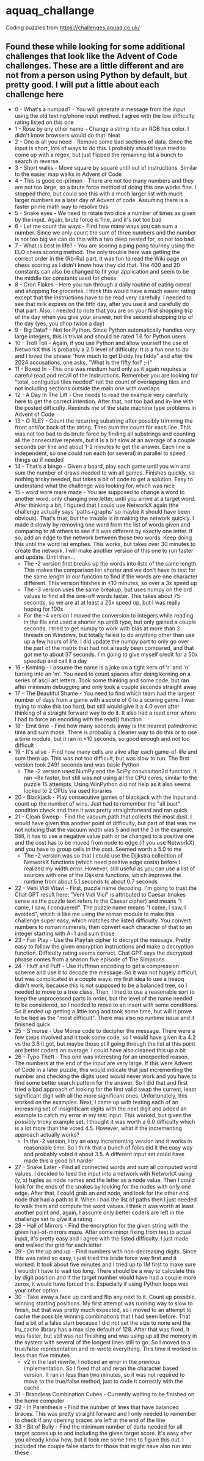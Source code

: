 # aquaq_challange
Coding puzzles from https://challenges.aquaq.co.uk/

## Found these while looking for some additional challenges that look like the Advent of Code challenges. These are a little different and are not from a person using Python by default, but pretty good. I will put a little about each challenge here

* 0 - What's a numpad? - You will generate a message from the input using the old texting/phone input method. I agree with the low difficulty rating listed on this one
* 1 - Rose by any other name - Change a string into an RGB hex color. I didn't know browsers would do that. Neat
* 2 - One is all you need - Remove some bad sections of data. Since the input is short, lots of ways to do this. I probably should have tried to come up with a regex, but just flipped the remaining list a bunch to search in reverse.
* 3 - Short walks - Move square by square until out of instructions. Similar to the easier map walks in Advent of Code
* 4 - This is good co-primen - There are not too many numbers and they are not too large, so a brute force method of doing this one works fine. I stopped there, but could see this with a much larger list with much larger numbers as a later day of Advent of code. Assuming there is a faster prime math way to resolve this
* 5 - Snake eyes - We need to rotate two dice a number of times as given by the input. Again, brute force is fine, and it's not too bad
* 6 - Let me count the ways - Find how many ways you can sum a number. Since we only count the sum of three numbers and the number is not too big we can do this with a two deep nested for, so not too bad.
* 7 - What is best in life? - You are scoring a ping pong tourney using the ELO chess scoring method. The only trouble here was getting the correct order in the (Rb-Ra) part. It was fun to read the Wiki page on chess scoring as I didn't know how they did that. The 400 and 20 constants can also be changed to fit your application and seem to be the middle tier constants used for chess
* 8 - Cron Flakes - Here you run through a daily routine of eating cereal and shopping for groceries. I think this would have a much easier rating except that the instructions have to be read very carefully. I needed to see that milk expires on the fifth day, after you use it and carefully do that part. Also, I needed to note that you are on your first shopping trip of the day when you give your answer, not the second shopping trip of the day (yes, you shop twice a day)
* 9 - Big Data? - Not for Python. Since Python automatically handles very large integers, this is trivial and should be rated 1.6 for Python users
* 10 - Troll Toll - Again, if you use Python and allow yourself the use of NetworkX this is probably a 2.5 level of difficulty. It is a fun one to do and I loved the phrase "how much to get Diddy his fiddy" and after the 2024 accusations, one asks, "What is the fifty for? ;-)"
* 11 - Boxed In - This one was medium hard only as it again requires a careful read and recall of the instructions. Remember you are looking for "total, contiguous tiles needed" not the count of overlapping tiles and not including sections outside the main one with overlaps
* 12 - A Day In The Lift - One needs to read the example very carefully here to get the correct intention. After that, not too bad and in-line with the posted difficulty. Reminds me of the state machine type problems in Advent of Code
* 13 - O RLE? - Count the recurring substring after possibly trimming the front and/or back of the string. Then sum the count for each line. This was not too bad to do brute force by finding all substrings and counting all the consecutive repeats, but it is a bit slow at an average of a couple seconds per line and about 1-2 minutes to get the answer. Each line is independent, so one could run each (or several) in parallel to speed things up if needed
* 14 - That's a bingo - Given a board, play each game until you win and sum the number of draws needed to win all games. Finishes quickly, so nothing tricky needed, but takes a bit of code to get a solution. Easy to understand what the challenge was looking for, which was nice
* 15 - word wore mare maze - You are supposed to change a word to another word, only changing one letter, until you arrive at a target word. After thinking a bit, I figured that I could use NetworkX again (the challenge actually says 'paths+graphs' so maybe it should have been obvious). That's true, but the trouble is in making the network quickly. I made it slowly by removing one word from the list of words given and comparing to all others to see if it was different by exactly one letter. If so, add an edge to the network between those two words. Keep doing this until the word list empties. This works, but takes over 30 minutes to create the network. I will make another version of this one to run faster and update. Until then...
  - The -2 version first breaks up the words into lists of the same length. This makes the comparison list shorter and we don't have to test for the same length in our function to find if the words are one character different. This version finishes in <10 minutes, so over a 3x speed up
  - The -3 version uses the same breakup, but uses numpy on the ord values to find all the one-off words faster. This takes about 75 seconds, so we are at at least a 25x speed up, but I was really hoping for 100x
  - For the -4 version I moved the conversion to integers while reading in the file and used a shorter np.uint8 type, but only gained a couple seconds. I tried to get numpy to work with blas at more than 2 threads on Windows, but totally failed to do anything other than use up a few hours of life. I did update the numpy part to only go over the part of the matrix that had not already been compared, and that got me to about 37 seconds. I'm going to give myself credit for a 50x speedup and call it a day
* 16 - Keming - I assume the name is a joke on a tight kern of 'r' and 'n' turning into an 'm'. You need to count spaces after doing kerning on a series of ascii art letters. Took some thinking and some code, but ran after minimum debugging and only took a couple seconds straight away
* 17 - The Beautiful Shame - You need to find which team had the largest number of days from a game with a score of 0 to a scoring game. I was trying to make this too hard, but still would give it a 4.0 even after thinking of a straight forward way to do it. It also had a read error where I had to force an encoding with the read() function
* 18 - Emit time - Find how many seconds away is the nearest palindromic time and sum those. There is probably a cleaner way to do this or to use a time module, but it ran in <10 seconds, so good enough and not too difficult
* 19 - It's alive - Find how many cells are alive after each game-of-life and sum them up. This was not too difficult, but was slow to run. The first version took 2491 seconds and was basic Python
  - The -2 version used NumPy and the SciPy convolution2d function. It ran ~8x faster, but still was not using all the CPU cores, similar to the puzzle 15 attempts. Using WinPython did not help as it also seems locked to 2 CPUs via used libraries
* 20 - Blackjack - Play consecutive games of blackjack with the input and count up the number of wins. Just had to remember the "all bust" condition check and then it was pretty straightforward and ran quick
* 21 - Clean Sweep - Find the vacuum path that collects the most dust. I would have given this another point of difficulty, but part of that was me not noticing that the vacuum width was 5 and not the 3 in the example. Still, it has to use a negative value path or be changed to a positive one and the cost has to be moved from node to edge (if you use NetworkX) and you have to group cells in the cost. Seemed worth a 5.0 to me
  - The -2 version was so that I could use the Dijkstra collection of NetworkX functions (which need positive edge costs) before I realized my width error. However, still useful as you can use a list of sources with one of the Dijkstra functions, which improves the runtime from about 5.1 seconds to about 0.7 seconds
* 22 - Veni Vidi Vitavi - First, puzzle name decoding. I'm going to trust the Chat GPT result here; "Veni Vidi Vici" is attributed to Caesar (makes sense as the puzzle text refers to the Caesar cipher) and means "I came, I saw, I conquered". The puzzle name means "I came, I saw, I avoided", which is like me using the roman module to make this challenge super easy, which matches the listed difficulty. You convert numbers to roman numerals, then convert each character of that to an integer starting with A=1 and sum those
* 23 - Fair Play - Use the Playfair cipher to decrypt the message. Pretty easy to follow the given encryption instructions and make a decryption function. Difficulty rating seems correct. Chat GPT says the decrypted phrase comes from a season five episode of The Simpsons
* 24 - Huff and Puff - Use Huffman encoding to get a compression scheme and use it to decode the message. So it was not hugely difficult, but was complicated in a couple ways: my first idea to use a heapq didn't work, because this is not supposed to be a balanced tree, so I needed to move to a tree class. Then, I tried to use a reasonable sort to keep the unprocessed parts in order, but the level of the name needed to be considered, so I needed to move to an insert with some conditions. So it ended up getting a little long and took some time, but will it prove to be tied as the "most difficult". There was also no runtime issue and it finished quick
* 25 - S'morse - Use Morse code to decipher the message. There were a few steps involved and it took some code, so I would have given it a 4.2 vs the 3.6 it got, but maybe those still going through the list at this point are better coders on average. I could have also cleaned this up a bit
* 26 - Typo Theft - This one was interesting for an unexpected reason. The numbers at the end of the input are very large. If this were Advent of Code in a later puzzle, this would indicate that just incrementing the number and checking the digits used would never work and you have to find some better search pattern for the answer. So I did that and first tried a bad approach of looking for the first valid swap the current, least significant digit with all the more significant ones. Unfortunately, this worked on the examples. Next, I came up with testing each of an increasing set of insignificant digits with the next digit and added an example to catch my error in my test input. This worked, but given the possibly tricky example set, I thought it was worth a 6.0 difficulty which is a lot more than the voted 4.5. However, what if the incrementing approach actually works?
  - In the -2 version, I try an easy incrementing version and it works in reasonable time. So I think that a bunch of folks did it the easy way and probably voted it about 3.5. A different input set could have made this a good bit harder
* 27 - Snake Eater - Find all connected words and sum all computed word values. I decided to feed the input into a network with NetworkX using (y, x) tuples as node names and the letter as a node value. Then I could look for the ends of the snakes by looking for the nodes with only one edge. After that, I could grab an end node, and look for the other end node that had a path to it. When I had the list of paths then I just needed to walk them and compute the word values. I think it was worth at least another point and, again,  I assume only better coders are left in the challenge set to give it a rating
* 28 - Hall of Mirrors - Find the encryption for the given string with the given hall-of-mirrors maze. After some minor fixing from test to actual input, it's pretty easy and I agree with the listed difficulty. I just made and walked the grid for each letter
* 29 - On the up and up - Find numbers with non-decreasing digits. Since this was rated so easy, I just tried the brute force way first and it worked. It took about five minutes and I tried up to 1M first to make sure I wouldn't have to wait too long. There should be a way to calculate this by digit position and if the target number would have had a couple more zeros, it would have forced this. Especially if using Python loops was your other option
* 30 - Take away a face up card and flip any next to it. Count up possible, winning starting positions. My first attempt was running way to slow to finish, but that was pretty much expected, so I moved to an attempt to cache the possible winning combinations that I had seen before. That had a bit of a false start because I did not set the size to none and the lru_cache library has a max size default of 128. After that was fixed, it was faster, but still was not finishing and was using up all the memory in the system with several of the longest lines still to go. So I moved to a true/false representation and re-wrote everything. This time it worked in less than five minutes.
  - v2 in the last rewrite, I noticed an error in the previous implementation. So I fixed that and reran the character based version. It ran in less than two minutes, so it was not required to move to the true/false method, just to code it correctly with the cache.
* 31 - Brandless Combination Cubes - Currently waiting to be finished on the home computer
* 32 - In Parenthesis - Find the number of lines that have balanced braces. This was pretty straight forward and I only needed to remember to check if any opening braces are left at the end of the line
* 33 - Bit of Bully - Find the minimum number of darts needed for all target scores up to and including the given target score. It's easy after you already know how, but it took me some time to figure this out. I included the couple false starts for those that might have also run into these